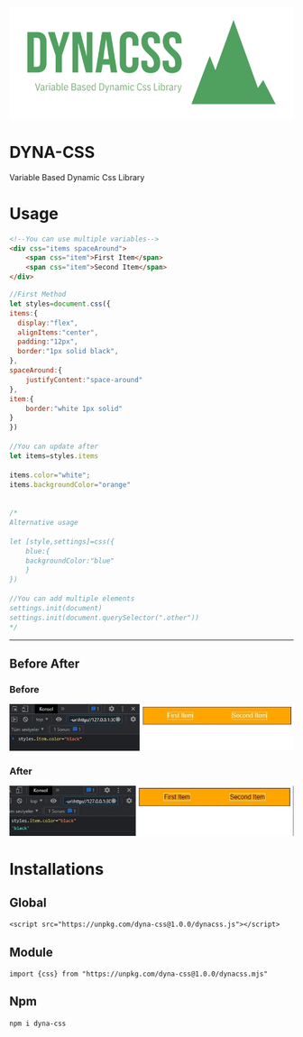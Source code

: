 <img src="./image.png"/>

# DYNA-CSS
Variable Based Dynamic Css Library

# Usage
```html
<!--You can use multiple variables-->
<div css="items spaceAround">
    <span css="item">First Item</span>
    <span css="item">Second Item</span>
</div>
```
```js
//First Method
let styles=document.css({
items:{
  display:"flex",
  alignItems:"center",
  padding:"12px",
  border:"1px solid black",
},
spaceAround:{
    justifyContent:"space-around"
},
item:{
    border:"white 1px solid"
}
})

//You can update after
let items=styles.items

items.color="white";
items.backgroundColor="orange"


/*
Alternative usage

let [style,settings]=css({
    blue:{
    backgroundColor:"blue"
    }
})

//You can add multiple elements
settings.init(document)
settings.init(document.querySelector(".other"))
*/
```
<hr>

## Before After
### Before
<img src="./images/before.jpeg">

### After
<img src="./images/after.jpeg">

# Installations

## Global
```
<script src="https://unpkg.com/dyna-css@1.0.0/dynacss.js"></script>
```

## Module
```
import {css} from "https://unpkg.com/dyna-css@1.0.0/dynacss.mjs"
```

## Npm
```
npm i dyna-css
```
